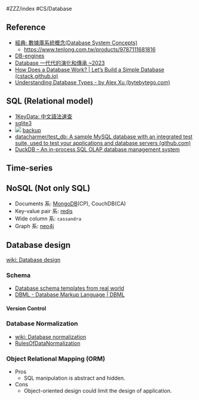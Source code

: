 #ZZZ/index #CS/Database 
 
## Reference

* [經典: 數據庫系統概念(Database System Concepts)](https://www.db-book.com/)
    * https://www.tenlong.com.tw/products/9787111681816
* [DB-engines](https://db-engines.com/en/ranking)
* [Database 一代代的演化和傳承 ~2023](https://tachunwu.github.io/posts/db-history/)
* [How Does a Database Work? | Let’s Build a Simple Database (cstack.github.io)](https://cstack.github.io/db_tutorial/)
* [Understanding Database Types - by Alex Xu (bytebytego.com)](https://blog.bytebytego.com/p/understanding-database-types)

## SQL (Relational model)

* [1KeyData: 中文語法速查](https://www.1keydata.com/tw/sql/sql.html)
* [sqlite3](sqlite3.md)
* ![](https://i.imgur.com/fYktVum.png) [backup](https://substackcdn.com/image/fetch/f_auto,q_auto:good,fl_progressive:steep/https%3A%2F%2Fsubstack-post-media.s3.amazonaws.com%2Fpublic%2Fimages%2Fb5d5235c-260c-4cf6-969b-efa2af2265bb_1600x402.png)
* [datacharmer/test_db: A sample MySQL database with an integrated test suite, used to test your applications and database servers (github.com)](https://github.com/datacharmer/test_db)
* [DuckDB – An in-process SQL OLAP database management system](https://duckdb.org/)

## Time-series

## NoSQL (Not only SQL)

* Documents 系: [MongoDB](MongoDB.md)(CP), CouchDB(CA)
* Key-value pair 系: [redis](redis.md) 
* Wide column 系: `cassandra`
* Graph 系: [neo4j](https://neo4j.com/docs/)

## Database design

[wiki: Database design](https://en.wikipedia.org/wiki/Database_design)

### Schema

* [Database schema templates from real world](https://drawsql.app/templates)
* [DBML - Database Markup Language | DBML](https://www.dbml.org/home/)

#### Version Control


### Database Normalization

* [wiki: Database normalization](https://en.wikipedia.org/wiki/Database_normalization)
* [RulesOfDataNormalization](http://cc.cust.edu.tw/~ccchen/doc/db_04.pdf)

### Object Relational Mapping (ORM)

* Pros
    * SQL manipulation is abstract and hidden.  
* Cons
    * Object-oriented design could limit the design of application.